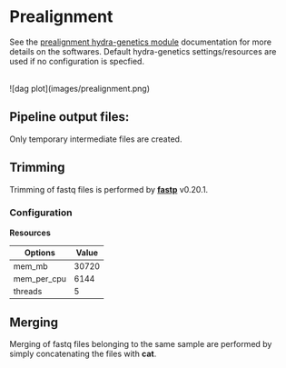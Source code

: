 # Prealignment
See the [prealignment hydra-genetics module](https://prealignment.readthedocs.io/en/latest/) documentation for more details on the softwares. Default hydra-genetics settings/resources are used if no configuration is specfied.

<br />
![dag plot](images/prealignment.png)

## Pipeline output files:
Only temporary intermediate files are created.

## Trimming
Trimming of fastq files is performed by **[fastp](https://github.com/OpenGene/fastp)** v0.20.1.  

### Configuration


**Resources**

| **Options** | **Value** |
|-------------|-|
| mem_mb | 30720 |
| mem_per_cpu | 6144 |
| threads | 5 |

## Merging
Merging of fastq files belonging to the same sample are performed by simply concatenating the files with **cat**.

<br />